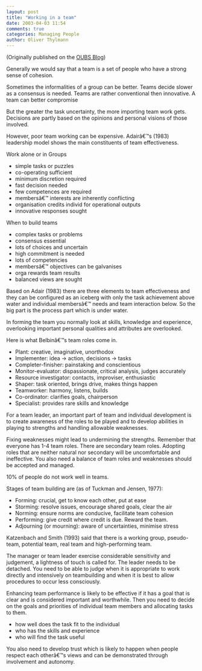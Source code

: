 ```yaml
---
layout: post
title: "Working in a team"
date: 2003-04-03 11:54
comments: true
categories: Managing People
author: Oliver Thylmann
---
```








(Originally published on the [OUBS Blog](http://blog.thylmann.net/category/oubs/))

Generally we would say that a team is a set of people who have a strong sense of cohesion.

Sometimes the informalities of a group can be better. Teams decide slower as a consensus is needed. Teams are rather conventional then innovative. A team can better compromise

But the greater the task uncertainty, the more importing team work gets. Decisions are partly based on the opinions and personal visions of those involved.

However, poor team working can be expensive. Adairâ€™s (1983) leadership model shows the main constituents of team effectiveness.

Work alone or in Groups
- simple tasks or puzzles
- co-operating sufficient
- minimum discretion required
- fast decision needed
- few competences are required
- membersâ€™ interests are inherently conflicting
- organisation credits individ for operational outputs
- innovative responses sought

When to build teams
- complex tasks or problems
- consensus essential
- lots of choices and uncertain
- high commitment is needed
- lots of competencies
- membersâ€™ objectives can be galvanises
- orga rewards team results
- balanced views are sought

Based on Adair (1983) there are three elements to team effectiveness and they can be configured as an iceberg with only the task achievement above water and individual membersâ€™ needs and team interaction below. So the big part is the process part which is under water.

In forming the team you normally look at skills, knowledge and experience, overlooking important personal qualities and attributes are overlooked.

Here is what Belbinâ€™s team roles come in.
-   Plant: creative, imaginative, unorthodox
-   Implementer: idea -&gt; action, decisions -&gt; tasks
-   Completer-finisher: painstaking and conscientious
-   Monitor-evaluator: dispassionate, critical analysis, judges accurately
-   Resource investigator: contacts, improviser, enthusiastic
-   Shaper: task oriented, brings drive, makes things happen
-   Teamworker: harmony, listens, builds
-   Co-ordinator: clarifies goals, chairperson
-   Specialist: provides rare skills and knowledge

For a team leader, an important part of team and individual development is to create awareness of the roles to be played and to develop abilities in playing to strengths and handling allowable weaknesses.

Fixing weaknesses might lead to undermining the strengths. Remember that everyone has 1-4 team roles. There are secondary team roles. Adopting roles that are neither natural nor secondary will be uncomfortable and ineffective. You also need a balance of team roles and weaknesses should be accepted and managed.

10% of people do not work well in teams.

Stages of team building are (as of Tuckman and Jensen, 1977):
-   Forming: crucial, get to know each other, put at ease
-   Storming: resolve issues, encourage shared goals, clear the air
-   Norming: ensure norms are conducive, facilitate team cohesion
-   Performing: give credit where credit is due. Reward the team.
-   Adjourning (or mourning): aware of uncertainties, minimise stress

Katzenbach and Smith (1993) said that there is a working group, pseudo-team, potential team, real team and high-performing team.

The manager or team leader exercise considerable sensitivity and judgement, a lightness of touch is called for. The leader needs to be detached. You need to be able to judge when it is appropriate to work directly and intensively on teambuilding and when it is best to allow procedures to occur less consciously.

Enhancing team performance is likely to be effective if it has a goal that is clear and is considered important and worthwhile. Then you need to decide on the goals and priorities of individual team members and allocating tasks to them.


* how well does the task fit to the individual
* who has the skills and experience
* who will find the task useful


You also need to develop trust which is likely to happen when people respect each otherâ€™s views and can be demonstrated through involvement and autonomy.


